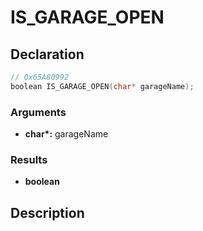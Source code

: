 # IS_GARAGE_OPEN

## Declaration
```cpp
// 0x65A80992
boolean IS_GARAGE_OPEN(char* garageName);
```

### Arguments
- **char\*:** garageName

### Results
- **boolean**

## Description
